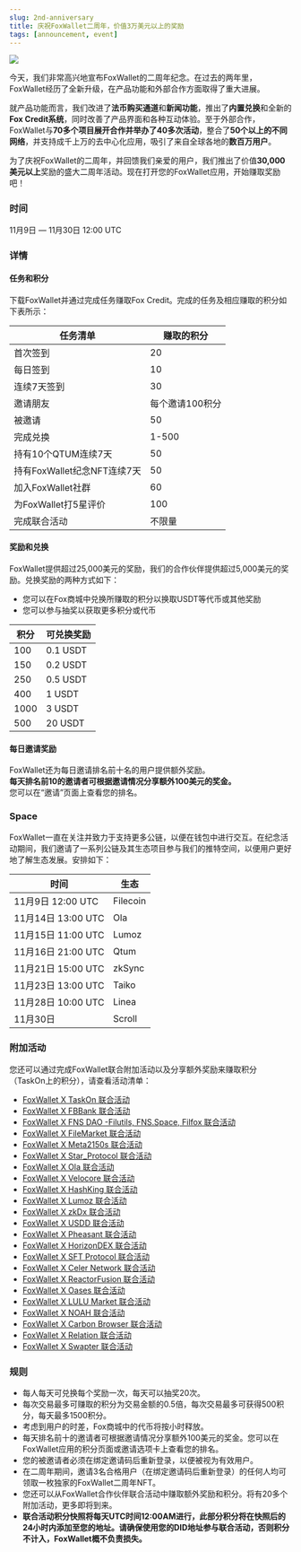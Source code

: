 ```yaml
---
slug: 2nd-anniversary
title: 庆祝FoxWallet二周年，价值3万美元以上的奖励
tags: [announcement, event]
---
```


![](/img/blog/2nd-anniversary.webp)

今天，我们非常高兴地宣布FoxWallet的二周年纪念。在过去的两年里，FoxWallet经历了全新升级，在产品功能和外部合作方面取得了重大进展。

<!--truncate-->

就产品功能而言，我们改进了**法币购买通道**和**新闻功能**，推出了**内置兑换**和全新的**Fox Credit系统**，同时改善了产品界面和各种互动体验。至于外部合作，FoxWallet与**70多个项目展开合作并举办了40多次活动**，整合了**50个以上的不同网络**，并支持成千上万的去中心化应用，吸引了来自全球各地的**数百万用户**。  

为了庆祝FoxWallet的二周年，并回馈我们亲爱的用户，我们推出了价值**30,000美元以上**奖励的盛大二周年活动。现在打开您的FoxWallet应用，开始赚取奖励吧！  

### 时间
11月9日 — 11月30日 12:00 UTC

### 详情
#### 任务和积分
下载FoxWallet并通过完成任务赚取Fox Credit。完成的任务及相应赚取的积分如下表所示：

|  任务清单 | 赚取的积分 |
|  --------- | -------------- |
| 首次签到 | 20 |
| 每日签到 | 10 |
| 连续7天签到 | 30 |
| 邀请朋友 | 每个邀请100积分 |
| 被邀请 | 50 |
| 完成兑换 | 1-500 |
| 持有10个QTUM连续7天 | 50 |
| 持有FoxWallet纪念NFT连续7天 | 50 |
| 加入FoxWallet社群 | 60 |
| 为FoxWallet打5星评价 | 100 |
| 完成联合活动 | 不限量 |

#### 奖励和兑换
FoxWallet提供超过25,000美元的奖励，我们的合作伙伴提供超过5,000美元的奖励。兑换奖励的两种方式如下：
- 您可以在Fox商城中兑换所赚取的积分以换取USDT等代币或其他奖励
- 您可以参与抽奖以获取更多积分或代币

|  积分 | 可兑换奖励 |
|  ------ | ------ |
| 100 | 0.1 USDT  |
| 150 | 0.2 USDT  |
| 250 | 0.5 USDT  |
| 400 | 1 USDT  |
| 1000 | 3 USDT  |
| 500 | 20 USDT  |

#### 每日邀请奖励
FoxWallet还为每日邀请排名前十名的用户提供额外奖励。  
**每天排名前10的邀请者可根据邀请情况分享额外100美元的奖金。**  
您可以在“邀请”页面上查看您的排名。  

### Space
FoxWallet一直在关注并致力于支持更多公链，以便在钱包中进行交互。在纪念活动期间，我们邀请了一系列公链及其生态项目参与我们的推特空间，以便用户更好地了解生态发展。安排如下：

|  时间 | 生态 |
|  ------ | ------ |
| 11月9日 12:00 UTC  | Filecoin |
| 11月14日 13:00 UTC | Ola |
| 11月15日 11:00 UTC  | Lumoz |
| 11月16日 21:00 UTC | Qtum |
| 11月21日 15:00 UTC | zkSync |
| 11月23日 13:00 UTC | Taiko |
| 11月28日 10:00 UTC | Linea |
| 11月30日 | Scroll |

### 附加活动
您还可以通过完成FoxWallet联合附加活动以及分享额外奖励来赚取积分（TaskOn上的积分），请查看活动清单：
- [FoxWallet X TaskOn 联合活动](https://taskon.xyz/campaign/detail/19053) 
- [FoxWallet X FBBank 联合活动](https://rewards.taskon.xyz/campaign/detail/18264)
- [FoxWallet X FNS DAO -Filutils, FNS.Space, Filfox 联合活动](https://rewards.taskon.xyz/campaign/detail/18358)
- [FoxWallet X FileMarket 联合活动](https://rewards.taskon.xyz/campaign/detail/18397)
- [FoxWallet X Meta2150s 联合活动](https://rewards.taskon.xyz/campaign/detail/18556)
- [FoxWallet X Star_Protocol 联合活动](https://rewards.taskon.xyz/campaign/detail/18562)
- [FoxWallet X Ola 联合活动](https://rewards.taskon.xyz/campaign/detail/18563)
- [FoxWallet X Velocore 联合活动](https://rewards.taskon.xyz/campaign/detail/18568)
- [FoxWallet X HashKing 联合活动](https://rewards.taskon.xyz/campaign/detail/18569)
- [FoxWallet X Lumoz 联合活动](https://rewards.taskon.xyz/campaign/detail/18570)
- [FoxWallet X zkDx 联合活动](https://rewards.taskon.xyz/campaign/detail/18571)
- [FoxWallet X USDD 联合活动](https://rewards.taskon.xyz/campaign/detail/18572)
- [FoxWallet X Pheasant 联合活动](https://rewards.taskon.xyz/campaign/detail/18574)
- [FoxWallet X HorizonDEX 联合活动](https://rewards.taskon.xyz/campaign/detail/18575)
- [FoxWallet X SFT Protocol 联合活动](https://rewards.taskon.xyz/campaign/detail/18576)
- [FoxWallet X Celer Network 联合活动](https://rewards.taskon.xyz/campaign/detail/18577)
- [FoxWallet X ReactorFusion 联合活动](https://rewards.taskon.xyz/campaign/detail/18578)
- [FoxWallet X Oases 联合活动](https://rewards.taskon.xyz/campaign/detail/18580)
- [FoxWallet X LULU Market 联合活动](https://rewards.taskon.xyz/campaign/detail/18581)
- [FoxWallet X NOAH 联合活动](https://rewards.taskon.xyz/campaign/detail/18582)
- [FoxWallet X Carbon Browser 联合活动](https://rewards.taskon.xyz/campaign/detail/18583)
- [FoxWallet X Relation 联合活动](https://taskon.xyz/campaign/detail/18927)
- [FoxWallet X Swapter 联合活动](https://rewards.taskon.xyz/campaign/detail/18928)

### 规则
- 每人每天可兑换每个奖励一次，每天可以抽奖20次。
- 每次交易最多可赚取的积分为交易金额的0.5倍，每次交易最多可获得500积分，每天最多1500积分。
- 考虑到用户的时差，Fox商城中的代币将按小时释放。
- 每天排名前十的邀请者可根据邀请情况分享额外100美元的奖金。您可以在FoxWallet应用的积分页面或邀请选项卡上查看您的排名。
- 您的被邀请者必须在绑定邀请码后重新登录，以便被视为有效用户。
- 在二周年期间，邀请3名合格用户（在绑定邀请码后重新登录）的任何人均可领取一枚独家的FoxWallet二周年NFT。
- 您还可以从FoxWallet合作伙伴联合活动中赚取额外奖励和积分。将有20多个附加活动，更多即将到来。
- **联合活动积分快照将每天UTC时间12:00AM进行，此部分积分将在快照后的24小时内添加至您的地址。请确保使用您的DID地址参与联合活动，否则积分不计入，FoxWallet概不负责损失。**